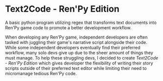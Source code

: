 # Text2Code - Ren'Py Edition
A basic python program utilizing regex that transforms text documents into Ren'Py game code to promote a better development workflow.

When developing any Ren'Py game, independent developers are often tasked with juggling their game's narrative script alongside their code. While some independent developers eventually find their preferred workflow, many solo devs give up due to the sheer amount of things they must manage. To help these struggling devs, I decided to create *Text2Code - Ren'Py Edition* which gives developer the flexibility of writing their story scripts outside of their preferred text editor while limiting their need to micromanage tedious Ren'Py code.
